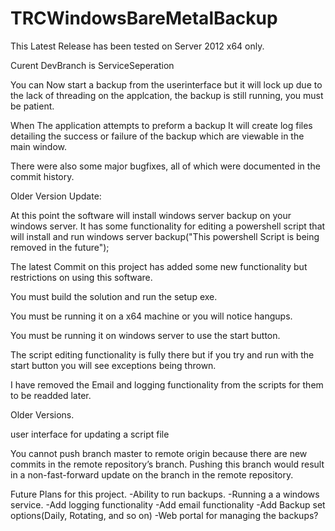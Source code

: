# TRCWindowsBareMetalBackup
This Latest Release has been tested on Server 2012 x64 only.

Curent DevBranch is ServiceSeperation

You can Now start a backup from the userinterface but it will lock up due to the lack of threading on the applcation, the backup is still running, you must be patient. 

When The application attempts to preform a backup It will create log files detailing the success or failure of the backup which are viewable in the main window.

There were also some major bugfixes, all of which were documented in the commit history.









Older Version Update:

At this point the software will install windows server backup on your windows server. It has some functionality for editing a powershell script that will install and run windows server backup("This powershell Script is being removed in the future");

The latest Commit on this project has added some new functionality but restrictions on using this software.

You must build the solution and run the setup exe.

You must be running it on a x64 machine or you will notice hangups.

You must be running it on windows server to use the start button.

The script editing functionality is fully there but if you try and run with the start button you will see exceptions being thrown.

I have removed the Email and logging functionality from the scripts for them to be readded later.


Older Versions.

user interface for updating a script file

You cannot push branch master to remote origin because there are new commits in the remote repository’s branch. Pushing this branch would result in a non-fast-forward update on the branch in the remote repository.


Future Plans for this project.
-Ability to run backups.
-Running a a windows service.
-Add logging functionality
-Add email functionality
-Add Backup set options(Daily, Rotating, and so on)
-Web portal for managing the backups?
